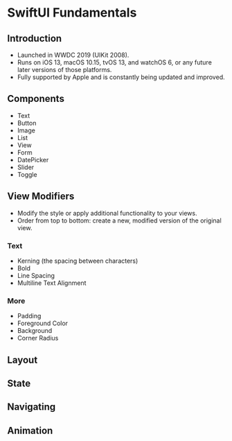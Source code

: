 # SwiftUI Fundamentals

## Introduction
- Launched in WWDC 2019 (UIKit 2008).
- Runs on iOS 13, macOS 10.15, tvOS 13, and watchOS 6, or any future later versions of those platforms.
- Fully supported by Apple and is constantly being updated and improved.

## Components
- Text
- Button
- Image
- List
- View
- Form
- DatePicker
- Slider
- Toggle

## View Modifiers
- Modify the style or apply additional functionality to your views.
- Order from top to bottom: create a new, modified version of the original view.
### Text
- Kerning (the spacing between characters)
- Bold
- Line Spacing
- Multiline Text Alignment
### More
- Padding
- Foreground Color
- Background
- Corner Radius

## Layout

## State

## Navigating

## Animation

